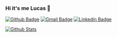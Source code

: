 ### Hi it's me Lucas 👋


[![Github Badge](https://img.shields.io/badge/-Github-000?style=flat-square&logo=Github&logoColor=white&link=https://github.com/Falcap133)](https://github.com/Falcao1303)
[![Gmail Badge](https://img.shields.io/badge/-Gmail-c14438?style=flat-square&logo=Gmail&logoColor=white&link=mailto:ducksdsfak@gmail.com)](ducksdsfak@gmail.com)
[![Linkedin Badge](https://img.shields.io/badge/-LinkedIn-blue?style=flat-square&logo=Linkedin&logoColor=white&link=https://www.linkedin.com/in/lucas-falcão-429858a1/)](https://www.linkedin.com/in/lucas-falcão-429858a1/)


[![Github Stats](https://github-readme-stats.vercel.app/api?username=Falcao1303&hide=[%22issues%22,%22prs%22,%22contribs%22]&show_icons=true&theme=default)](https://github.com/Falcao1303)
